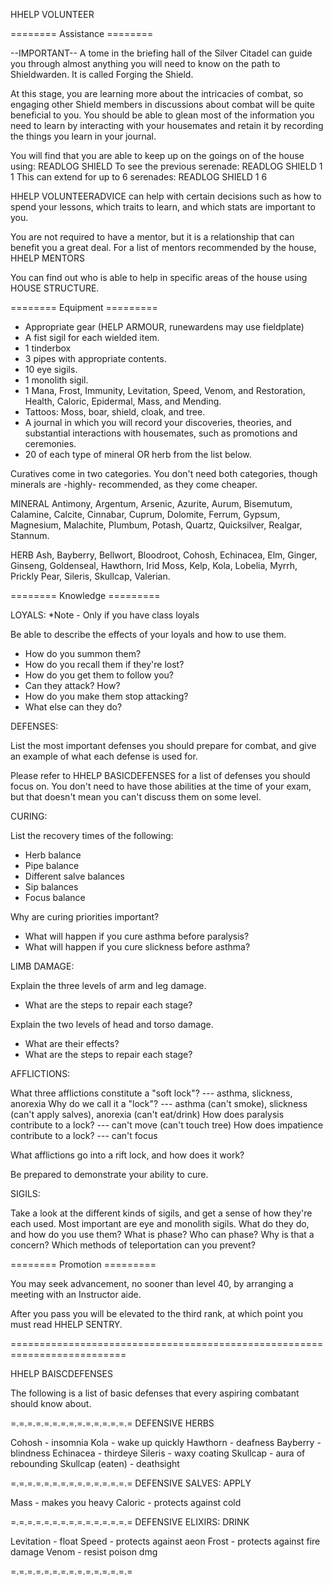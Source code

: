 HHELP VOLUNTEER

======== Assistance ========

--IMPORTANT--
A tome in the briefing hall of the Silver Citadel can guide you through
almost anything you will need to know on the path to Shieldwarden. It is
called Forging the Shield.

At this stage, you are learning more about the intricacies of combat, so
engaging other Shield members in discussions about combat will be quite
beneficial to you. You should be able to glean most of the information
you need to learn by interacting with your housemates and retain it by
recording the things you learn in your journal.

You will find that you are able to keep up on the goings on of the house
using: READLOG SHIELD
To see the previous serenade: READLOG SHIELD 1 1
This can extend for up to 6 serenades: READLOG SHIELD 1 6

HHELP VOLUNTEERADVICE can help with certain decisions such as how to
spend your lessons, which traits to learn, and which stats are important
to you.

You are not required to have a mentor, but it is a relationship that can
benefit you a great deal. For a list of mentors recommended by the
house, HHELP MENTORS

You can find out who is able to help in specific areas of the house
using HOUSE STRUCTURE.


======== Equipment =========

- Appropriate gear (HELP ARMOUR, runewardens may use fieldplate)
- A fist sigil for each wielded item.
- 1 tinderbox
- 3 pipes with appropriate contents.
- 10 eye sigils.
- 1 monolith sigil.
- 1 Mana, Frost, Immunity, Levitation, Speed, Venom, and Restoration,
Health, Caloric, Epidermal, Mass, and Mending.
- Tattoos: Moss, boar, shield, cloak, and tree.
- A journal in which you will record your discoveries, theories, and
substantial interactions with housemates, such as promotions and
ceremonies.
- 20 of each type of mineral OR herb from the list below.

Curatives come in two categories. You don't need both categories, though
minerals are -highly- recommended, as they come cheaper.

MINERAL
Antimony, Argentum, Arsenic, Azurite, Aurum, Bisemutum, Calamine,
Calcite, Cinnabar, Cuprum, Dolomite, Ferrum, Gypsum, Magnesium,
Malachite, Plumbum, Potash, Quartz, Quicksilver, Realgar, Stannum.

HERB
Ash, Bayberry, Bellwort, Bloodroot, Cohosh, Echinacea, Elm, Ginger,
Ginseng, Goldenseal, Hawthorn, Irid Moss, Kelp, Kola, Lobelia, Myrrh,
Prickly Pear, Sileris, Skullcap, Valerian.


======== Knowledge =========

LOYALS: *Note - Only if you have class loyals

Be able to describe the effects of your loyals and how to use them.
- How do you summon them?
- How do you recall them if they're lost?
- How do you get them to follow you?
- Can they attack? How?
- How do you make them stop attacking?
- What else can they do?


DEFENSES:

List the most important defenses you should prepare for combat, and give
an example of what each defense is used for.

Please refer to HHELP BASICDEFENSES for a list of defenses you should
focus on. You don't need to have those abilities at the time of your
exam, but that doesn't mean you can't discuss them on some level.


CURING:

List the recovery times of the following:
- Herb balance
- Pipe balance
- Different salve balances
- Sip balances
- Focus balance


Why are curing priorities important?
- What will happen if you cure asthma before paralysis?
- What will happen if you cure slickness before asthma?


LIMB DAMAGE:

Explain the three levels of arm and leg damage.
- What are the steps to repair each stage?

Explain the two levels of head and torso damage.
- What are their effects?
- What are the steps to repair each stage?


AFFLICTIONS:

What three afflictions constitute a "soft lock"?
    --- asthma, slickness, anorexia
Why do we call it a "lock"?
    --- asthma (can't smoke), slickness (can't apply salves), anorexia (can't eat/drink)
How does paralysis contribute to a lock?
    --- can't move (can't touch tree)
How does impatience contribute to a lock?
    --- can't focus

What afflictions go into a rift lock, and how does it work?

Be prepared to demonstrate your ability to cure.


SIGILS:

Take a look at the different kinds of sigils, and get a sense of how
they're each used. Most important are eye and monolith sigils. What do
they do, and how do you use them?
What is phase? Who can phase? Why is that a concern?
Which methods of teleportation can you prevent?


======== Promotion =========

You may seek advancement, no sooner than level 40, by arranging a
meeting with an Instructor aide.

After you pass you will be elevated to the third rank, at which point
you must read HHELP SENTRY.




==========================================================================

HHELP BAISCDEFENSES

The following is a list of basic defenses that every aspiring combatant
should know about.

=.=.=.=.=.=.=.=.=.=.=.=.=.=.=
DEFENSIVE HERBS

Cohosh - insomnia
Kola - wake up quickly
Hawthorn - deafness
Bayberry - blindness
Echinacea - thirdeye
Sileris - waxy coating
Skullcap - aura of rebounding
Skullcap (eaten) - deathsight

=.=.=.=.=.=.=.=.=.=.=.=.=.=.=
DEFENSIVE SALVES: APPLY

Mass - makes you heavy
Caloric - protects against cold

=.=.=.=.=.=.=.=.=.=.=.=.=.=.=
DEFENSIVE ELIXIRS: DRINK

Levitation - float
Speed - protects against aeon
Frost - protects against fire damage
Venom - resist poison dmg

=.=.=.=.=.=.=.=.=.=.=.=.=.=.=



